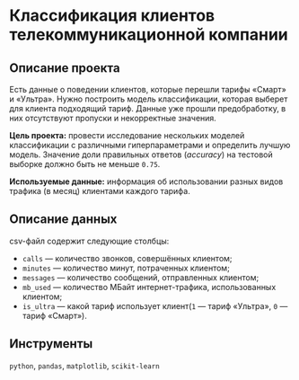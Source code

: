 # Классификация клиентов телекоммуникационной компании
## Описание проекта
Есть данные о поведении клиентов, которые перешли тарифы «Смарт» и «Ультра». Нужно построить модель классификации, которая выберет для клиента подходящий тариф. Данные уже прошли предобработку, в них отсутствуют пропуски и некорректные значения.

**Цель проекта:** провести исследование нескольких моделей классификации с различными гиперпараметрами и определить лучшую модель. Значение доли правильных ответов (*accuracy*) на тестовой выборке должно быть не меньше `0.75`.

**Используемые данные:** информация об использовании разных видов трафика (в месяц) клиентами каждого тарифа.
## Описание данных
csv-файл содержит следующие столбцы:
* `calls` — количество звонков, совершённых клиентом;
* `minutes` — количество минут, потраченных клиентом;
* `messages` — количество сообщений, отправленных клиентом;
* `mb_used` — количество МБайт интернет-трафика, использованных клиентом;
* `is_ultra` — какой тариф использует клиент(`1` — тариф «Ультра», `0` — тариф «Смарт»).
## Инструменты
`python`, `pandas`, `matplotlib`, `scikit-learn`
